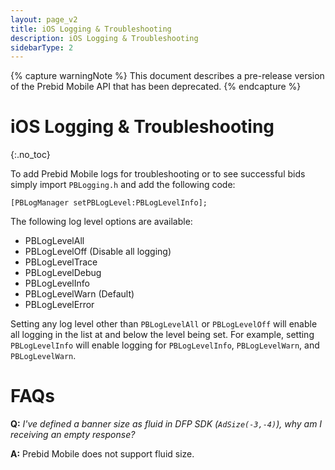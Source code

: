 ```yaml
---
layout: page_v2
title: iOS Logging & Troubleshooting
description: iOS Logging & Troubleshooting
sidebarType: 2
---
```


{% capture warningNote %}
This document describes a pre-release version of the Prebid Mobile API that has been deprecated. 
{% endcapture %}

# iOS Logging & Troubleshooting
{:.no_toc}

To add Prebid Mobile logs for troubleshooting or to see successful bids simply import `PBLogging.h` and add the following code:

```objc
[PBLogManager setPBLogLevel:PBLogLevelInfo];
```

The following log level options are available:

- PBLogLevelAll
- PBLogLevelOff (Disable all logging)
- PBLogLevelTrace
- PBLogLevelDebug
- PBLogLevelInfo
- PBLogLevelWarn (Default)
- PBLogLevelError

Setting any log level other than `PBLogLevelAll` or `PBLogLevelOff` will enable all logging in the list at and below the level being set. For example, setting `PBLogLevelInfo` will enable logging for `PBLogLevelInfo`, `PBLogLevelWarn`, and `PBLogLevelWarn`.

# FAQs

**Q:** *I've defined a banner size as fluid in DFP SDK (`AdSize(-3,-4)`), why am I receiving an empty response?*

**A:** Prebid Mobile does not support fluid size.


